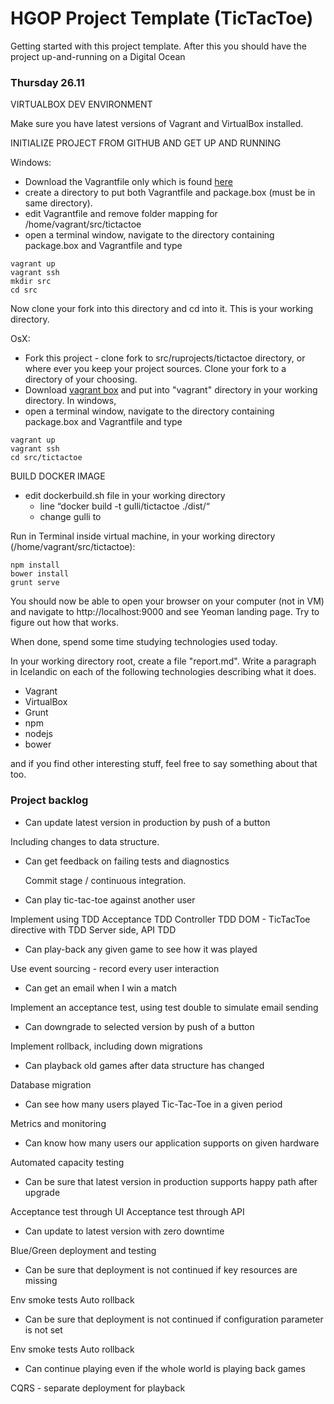 HGOP Project Template (TicTacToe) 
=========

Getting started with this project template. After this you should have the project up-and-running on a Digital Ocean


### Thursday 26.11

VIRTUALBOX DEV ENVIRONMENT

Make sure you have latest versions of Vagrant and VirtualBox installed.


INITIALIZE PROJECT FROM GITHUB AND GET UP AND RUNNING

Windows:
* Download the Vagrantfile only which is found [here](./vagrant/Vagrantfile)
* create a directory to put both Vagrantfile and package.box (must be in same directory).
* edit Vagrantfile and remove folder mapping for /home/vagrant/src/tictactoe
* open a terminal window, navigate to the directory containing package.box and Vagrantfile and type

``` 
vagrant up 
vagrant ssh
mkdir src
cd src
``` 
Now clone your fork into this directory and cd into it. This is your working directory.


OsX:
* Fork this project - clone fork to src/ruprojects/tictactoe directory, or where ever you 
keep your project sources. Clone your fork to a directory of your choosing.
* Download [vagrant box](https://dl.dropboxusercontent.com/u/7122561/package.box) and put into "vagrant" 
directory in your working directory. In windows, 
* open a terminal window, navigate to the directory containing package.box and Vagrantfile and type

``` 
vagrant up 
vagrant ssh
cd src/tictactoe
``` 

BUILD DOCKER IMAGE
* edit dockerbuild.sh file in your working directory
  * line “docker build -t gulli/tictactoe ./dist/“
  * change gulli to <yourname>


Run in Terminal inside virtual machine, in your working directory (/home/vagrant/src/tictactoe):
``` 
npm install
bower install
grunt serve

``` 

You should now be able to open your browser on your computer (not in VM) and navigate to http://localhost:9000 and see Yeoman
landing page. Try to figure out how that works.


When done, spend some time studying technologies used today. 

In your working directory root, create a file "report.md". 
Write a paragraph in Icelandic on each of the following technologies describing what it does.
* Vagrant
* VirtualBox
* Grunt
* npm 
* nodejs
* bower

and if you find other interesting stuff, feel free to say something about that too.


### Project backlog

*	Can update latest version in production by push of a button
  
  Including changes to data structure.

* Can get feedback on failing tests and diagnostics

  Commit stage / continuous integration.

*	Can play tic-tac-toe against another user

 Implement using TDD
 Acceptance TDD
 Controller TDD
 DOM - TicTacToe directive with TDD
 Server side, API TDD

*	Can play-back any given game to see how it was played

 Use event sourcing - record every user interaction

*	Can get an email when I win a match

 Implement an acceptance test, using test double to simulate email sending

*	Can downgrade to selected version by push of a button

 Implement rollback, including down migrations

*	Can playback old games after data structure has changed

 Database migration

*	Can see how many users played Tic-Tac-Toe in a given period

 Metrics and monitoring

*	Can know how many users our application supports on given hardware

 Automated capacity testing

*	Can be sure that latest version in production supports happy path after upgrade

 Acceptance test through UI
 Acceptance test through API

*	Can update to latest version with zero downtime

  Blue/Green deployment and testing

*	Can be sure that deployment is not continued if key resources are missing

  Env smoke tests
  Auto rollback

*	Can be sure that deployment is not continued if configuration parameter is not set

  Env smoke tests
  Auto rollback

*	Can continue playing even if the whole world is playing back games

  CQRS - separate deployment for playback
